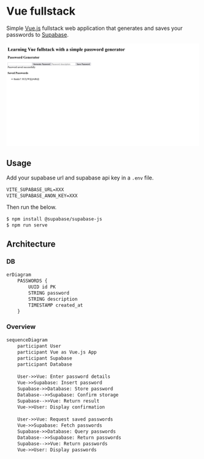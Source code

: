 # Vue fullstack

Simple [Vue.js](https://vuejs.org/) fullstack web application that generates and saves your passwords to [Supabase](https://supabase.com/).

![](./full.png)

## Usage

Add your supabase url and supabase api key in a `.env` file.

```env
VITE_SUPABASE_URL=XXX
VITE_SUPABASE_ANON_KEY=XXX
```

Then run the below.

```console
$ npm install @supabase/supabase-js
$ npm run serve
```

## Architecture

### DB

```mermaid
erDiagram
    PASSWORDS {
        UUID id PK
        STRING password
        STRING description
        TIMESTAMP created_at
    }
```

### Overview

```mermaid
sequenceDiagram
    participant User
    participant Vue as Vue.js App
    participant Supabase
    participant Database

    User->>Vue: Enter password details
    Vue->>Supabase: Insert password
    Supabase->>Database: Store password
    Database-->>Supabase: Confirm storage
    Supabase-->>Vue: Return result
    Vue->>User: Display confirmation

    User->>Vue: Request saved passwords
    Vue->>Supabase: Fetch passwords
    Supabase->>Database: Query passwords
    Database-->>Supabase: Return passwords
    Supabase-->>Vue: Return passwords
    Vue->>User: Display passwords
```